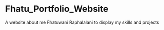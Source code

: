 # Fhatu_Portfolio_Website
A website about me Fhatuwani Raphalalani to display my skills and projects 
